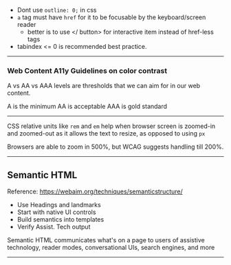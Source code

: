 - Dont use `outline: 0;` in css
- `a` tag must have `href` for it to be focusable by the keyboard/screen reader
    - better is to use </ button> for interactive item instead of href-less <a /> tags
- tabindex <= 0 is recommended best practice.

---
 

### Web Content A11y Guidelines on color contrast

A vs AA vs AAA levels are thresholds that we can aim for in our web content.

A is the minimum 
AA is acceptable 
AAA is gold standard

--- 

CSS relative units like `rem` and `em` help when browser screen is zoomed-in and zoomed-out as it allows the text to resize, as opposed to using `px`

Browsers are able to zoom in 500%, but WCAG suggests handling till 200%.



--- 

## Semantic HTML

Reference: https://webaim.org/techniques/semanticstructure/

- Use Headings and landmarks
- Start with native UI controls 
- Build semantics into templates
- Verify Assist. Tech output

Semantic HTML communicates what's on a page to users of assistive technology, reader modes, conversational UIs, search engines, and more

---


